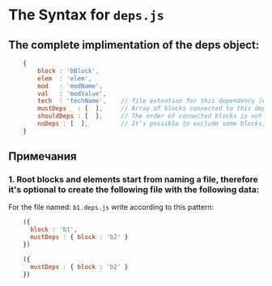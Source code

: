 # The Syntax for `deps.js`

## The complete implimentation of the deps object:

```js
    {
        block : 'bBlock',
        elem  : 'elem',
        mod   : 'modName',
        val   : 'modValue',
        tech  : 'techName',    // file extention for this dependency (e.g. if javaScript `tech : '.js'`)
        mustDeps   : [  ],     // Array of blocks connected to this dependency
        shouldDeps : [  ],     // The order of connected blocks is not important (important that they connect)
        noDeps : [  ],         // It's possible to exclude some blocks, for example: `[ 'i-bem__dom_init_auto' ]`
    }
```

## Примечания

### 1. Root blocks and elements start from naming a file, therefore it's optional to create the following file with the following data:

For the file named: `b1.deps.js` write according to this pattern:

```js
    ({
      block : 'b1',
      mustDeps : { block : 'b2' }
    })

    ({
      mustDeps : { block : 'b2' }
    })
```
